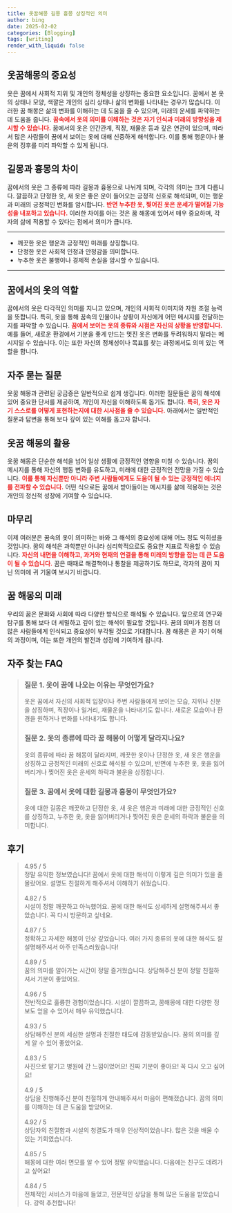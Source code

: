 ```yaml
---
title: 옷꿈해몽 길몽 흉몽 상징적인 의미
author: bing
date: 2025-02-02
categories: [Blogging]
tags: [writing]
render_with_liquid: false
---
```



<h2 id='옷꿈해몽의 중요성'>옷꿈해몽의 중요성</h2>

<p>옷은 꿈에서 사회적 지위 및 개인의 정체성을 상징하는 중요한 요소입니다. 꿈에서 본 옷의 상태나 모양, 색깔은 개인의 심리 상태나 삶의 변화를 나타내는 경우가 많습니다. 이러한 꿈 해몽은 삶의 변화를 이해하는 데 도움을 줄 수 있으며, 미래의 운세를 파악하는 데 도움을 줍니다. <b><span style="color: #ee2323;">꿈속에서 옷의 의미를 이해하는 것은 자기 인식과 미래의 방향성을 제시할 수 있습니다.</span></b> 꿈에서의 옷은 인간관계, 직장, 재물운 등과 깊은 연관이 있으며, 따라서 많은 사람들이 꿈에서 보이는 옷에 대해 신중하게 해석합니다. 이를 통해 행운이나 불운의 징후를 미리 파악할 수 있게 됩니다.</p>

<h2 id='길몽과 흉몽의 차이'>길몽과 흉몽의 차이</h2>

<p>꿈에서의 옷은 그 종류에 따라 길몽과 흉몽으로 나뉘게 되며, 각각의 의미는 크게 다릅니다. 깔끔하고 단정한 옷, 새 옷은 좋은 운이 들어오는 긍정적 신호로 해석되며, 이는 행운과 미래의 긍정적인 변화를 암시합니다. <b><span style="color: #ee2323;">반면 누추한 옷, 찢어진 옷은 운세가 떨어질 가능성을 내포하고 있습니다.</span></b> 이러한 차이를 아는 것은 꿈 해몽에 있어서 매우 중요하며, 각자의 삶에 적용할 수 있다는 점에서 의미가 큽니다.</p>

<hr />

<ul>
    <li>깨끗한 옷은 행운과 긍정적인 미래를 상징합니다.</li>
    <li>단정한 옷은 사회적 인정과 안정감을 의미합니다.</li>
    <li>누추한 옷은 불행이나 경제적 손실을 암시할 수 있습니다.</li>
</ul>

<hr />

<h2 id='꿈에서의 옷의 역할'>꿈에서의 옷의 역할</h2>

<p>꿈에서의 옷은 다각적인 의미를 지니고 있으며, 개인의 사회적 이미지와 자원 조절 능력을 뜻합니다. 특히, 옷을 통해 꿈속의 인물이나 상황이 자신에게 어떤 메시지를 전달하는지를 파악할 수 있습니다. <b><span style="color: #ee2323;">꿈에서 보이는 옷의 종류와 시점은 자신의 상황을 반영합니다.</span></b> 예를 들어, 새로운 환경에서 기분을 좋게 만드는 멋진 옷은 변화를 두려워하지 말라는 메시지일 수 있습니다. 이는 또한 자신의 정체성이나 목표를 찾는 과정에서도 의미 있는 역할을 합니다.</p>

<h2 id='자주 묻는 질문'>자주 묻는 질문</h2>

<p>옷꿈 해몽과 관련된 궁금증은 일반적으로 쉽게 생깁니다. 이러한 질문들은 꿈의 해석에 있어 중요한 단서를 제공하여, 개인이 자신을 이해하도록 돕기도 합니다. <b><span style="color: #ee2323;">특히, 옷은 자기 스스로를 어떻게 표현하는지에 대한 시사점을 줄 수 있습니다.</span></b> 아래에서는 일반적인 질문과 답변을 통해 보다 깊이 있는 이해를 돕고자 합니다.</p>

<h2 id='옷꿈 해몽의 활용'>옷꿈 해몽의 활용</h2>

<p>옷꿈 해몽은 단순한 해석을 넘어 일상 생활에 긍정적인 영향을 미칠 수 있습니다. 꿈의 메시지를 통해 자신의 행동 변화를 유도하고, 미래에 대한 긍정적인 전망을 가질 수 있습니다. <b><span style="color: #ee2323;">이를 통해 자신뿐만 아니라 주변 사람들에게도 도움이 될 수 있는 긍정적인 에너지를 전파할 수 있습니다.</span></b> 어떤 식으로든 꿈에서 받아들이는 메시지를 삶에 적용하는 것은 개인의 정신적 성장에 기여할 수 있습니다.</p>

<h2 id='마무리'>마무리</h2>

<p>이제 여러분은 꿈속의 옷이 의미하는 바와 그 해석의 중요성에 대해 어느 정도 익히셨을 것입니다. 꿈의 해석은 과학뿐만 아니라 심리학적으로도 중요한 지표로 작용할 수 있습니다. <b><span style="color: #ee2323;">자신의 내면을 이해하고, 과거와 현재의 연결을 통해 미래의 방향을 잡는 데 큰 도움이 될 수 있습니다.</span></b> 꿈은 때때로 해결책이나 통찰을 제공하기도 하므로, 각자의 꿈이 지닌 의미에 귀 기울여 보시기 바랍니다.</p>

<h2 id='꿈 해몽의 미래'>꿈 해몽의 미래</h2>

<p>우리의 꿈은 문화와 사회에 따라 다양한 방식으로 해석될 수 있습니다. 앞으로의 연구와 탐구를 통해 보다 더 세밀하고 깊이 있는 해석이 필요할 것입니다. 꿈의 의미가 점점 더 많은 사람들에게 인식되고 중요성이 부각될 것으로 기대합니다. 꿈 해몽은 곧 자기 이해의 과정이며, 이는 또한 개인의 발전과 성장에 기여하게 됩니다.</p>


<h2 id='자주_찾는_FAQ'>자주 찾는 FAQ</h2>
<div itemscope="" itemtype="https://schema.org/FAQPage"> 
<blockquote> 
<div itemscope="" itemprop="mainEntity" itemtype="https://schema.org/Question"> 
<h3 itemprop="name">질문 1. 옷이 꿈에 나오는 이유는 무엇인가요?</h3> 
<div itemscope="" itemprop="acceptedAnswer" itemtype="https://schema.org/Answer"> 
<span itemprop="text"> 
<p>옷은 꿈에서 자신의 사회적 입장이나 주변 사람들에게 보이는 모습, 지위나 신분을 상징하며, 직장이나 일거리, 재물운을 나타내기도 합니다. 새로운 모습이나 환경을 원하거나 변화를 나타내기도 합니다.</p> 
</span> 
</div> 
</div> 
<div itemscope="" itemprop="mainEntity" itemtype="https://schema.org/Question"> 
<h3 itemprop="name">질문 2. 옷의 종류에 따라 꿈 해몽이 어떻게 달라지나요?</h3> 
<div itemscope="" itemprop="acceptedAnswer" itemtype="https://schema.org/Answer"> 
<span itemprop="text"> 
<p>옷의 종류에 따라 꿈 해몽이 달라지며, 깨끗한 옷이나 단정한 옷, 새 옷은 행운을 상징하고 긍정적인 미래의 신호로 해석될 수 있으며, 반면에 누추한 옷, 옷을 잃어버리거나 찢어진 옷은 운세의 하락과 불운을 상징합니다.</p> 
</span> 
</div> 
</div> 
<div itemscope="" itemprop="mainEntity" itemtype="https://schema.org/Question"> 
<h3 itemprop="name">질문 3. 꿈에서 옷에 대한 길몽과 흉몽이 무엇인가요?</h3> 
<div itemscope="" itemprop="acceptedAnswer" itemtype="https://schema.org/Answer"> 
<span itemprop="text"> 
<p>옷에 대한 길몽은 깨끗하고 단정한 옷, 새 옷은 행운과 미래에 대한 긍정적인 신호를 상징하고, 누추한 옷, 옷을 잃어버리거나 찢어진 옷은 운세의 하락과 불운을 의미합니다.</p> 
</span> 
</div> 
</div> 
</blockquote> 
</div>
<h2 id='후기'>후기</h2>
<div itemscope itemtype="https://schema.org/Product">
  <blockquote>
  <div itemprop="review" itemscope itemtype="https://schema.org/Review">
      <div itemprop="reviewRating" itemscope itemtype="https://schema.org/Rating"> <span itemprop="ratingValue">4.95</span> / <span itemprop="bestRating">5</span> </div>
      <span itemprop="reviewBody">정말 유익한 정보였습니다! 꿈에서 옷에 대한 해석이 이렇게 깊은 의미가 있을 줄 몰랐어요. 설명도 친절하게 해주셔서 이해하기 쉬웠습니다.</span>
  </div>
  <br>
  <div itemprop="review" itemscope itemtype="https://schema.org/Review">
      <div itemprop="reviewRating" itemscope itemtype="https://schema.org/Rating"> <span itemprop="ratingValue">4.82</span> / <span itemprop="bestRating">5</span> </div>
      <span itemprop="reviewBody">시설이 정말 깨끗하고 아늑했어요. 꿈에 대한 해석도 상세하게 설명해주셔서 좋았습니다. 꼭 다시 방문하고 싶네요.</span>
  </div>
  <br>
  <div itemprop="review" itemscope itemtype="https://schema.org/Review">
      <div itemprop="reviewRating" itemscope itemtype="https://schema.org/Rating"> <span itemprop="ratingValue">4.87</span> / <span itemprop="bestRating">5</span> </div>
      <span itemprop="reviewBody">정확하고 자세한 해몽이 인상 깊었습니다. 여러 가지 종류의 옷에 대한 해석도 잘 설명해주셔서 아주 만족스러웠습니다!</span>
  </div>
  <br>
  <div itemprop="review" itemscope itemtype="https://schema.org/Review">
      <div itemprop="reviewRating" itemscope itemtype="https://schema.org/Rating"> <span itemprop="ratingValue">4.89</span> / <span itemprop="bestRating">5</span> </div>
      <span itemprop="reviewBody">꿈의 의미를 알아가는 시간이 정말 즐거웠습니다. 상담해주신 분이 정말 친절하셔서 기분이 좋았어요.</span>
  </div>
  <br>
  <div itemprop="review" itemscope itemtype="https://schema.org/Review">
      <div itemprop="reviewRating" itemscope itemtype="https://schema.org/Rating"> <span itemprop="ratingValue">4.96</span> / <span itemprop="bestRating">5</span> </div>
      <span itemprop="reviewBody">전반적으로 훌륭한 경험이었습니다. 시설이 깔끔하고, 꿈해몽에 대한 다양한 정보도 얻을 수 있어서 매우 유익했습니다.</span>
  </div>
  <br>
  <div itemprop="review" itemscope itemtype="https://schema.org/Review">
      <div itemprop="reviewRating" itemscope itemtype="https://schema.org/Rating"> <span itemprop="ratingValue">4.93</span> / <span itemprop="bestRating">5</span> </div>
      <span itemprop="reviewBody">상담해주신 분의 세심한 설명과 친절한 태도에 감동받았습니다. 꿈의 의미를 깊게 알 수 있어 좋았어요.</span>
  </div>
  <br>
  <div itemprop="review" itemscope itemtype="https://schema.org/Review">
      <div itemprop="reviewRating" itemscope itemtype="https://schema.org/Rating"> <span itemprop="ratingValue">4.83</span> / <span itemprop="bestRating">5</span> </div>
      <span itemprop="reviewBody">사진으로 맡기고 병원에 간 느낌이었어요! 진짜 기분이 좋아요! 꼭 다시 오고 싶어요!</span>
  </div>
  <br>
  <div itemprop="review" itemscope itemtype="https://schema.org/Review">
      <div itemprop="reviewRating" itemscope itemtype="https://schema.org/Rating"> <span itemprop="ratingValue">4.9</span> / <span itemprop="bestRating">5</span> </div>
      <span itemprop="reviewBody">상담을 진행해주신 분이 친절하게 안내해주셔서 마음이 편해졌습니다. 꿈의 의미를 이해하는 데 큰 도움을 받았어요.</span>
  </div>
  <br>
  <div itemprop="review" itemscope itemtype="https://schema.org/Review">
      <div itemprop="reviewRating" itemscope itemtype="https://schema.org/Rating"> <span itemprop="ratingValue">4.92</span> / <span itemprop="bestRating">5</span> </div>
      <span itemprop="reviewBody">상담자의 친절함과 시설의 청결도가 매우 인상적이었습니다. 많은 것을 배울 수 있는 기회였습니다.</span>
  </div>
  <br>
  <div itemprop="review" itemscope itemtype="https://schema.org/Review">
      <div itemprop="reviewRating" itemscope itemtype="https://schema.org/Rating"> <span itemprop="ratingValue">4.85</span> / <span itemprop="bestRating">5</span> </div>
      <span itemprop="reviewBody">해몽에 대한 여러 면모를 알 수 있어 정말 유익했습니다. 다음에는 친구도 데려가고 싶어요!</span>
  </div>
  <br>
  <div itemprop="review" itemscope itemtype="https://schema.org/Review">
      <div itemprop="reviewRating" itemscope itemtype="https://schema.org/Rating"> <span itemprop="ratingValue">4.84</span> / <span itemprop="bestRating">5</span> </div>
      <span itemprop="reviewBody">전체적인 서비스가 마음에 들었고, 전문적인 상담을 통해 많은 도움을 받았습니다. 강력 추천합니다!</span>
  </div>
  </blockquote>
</div>
